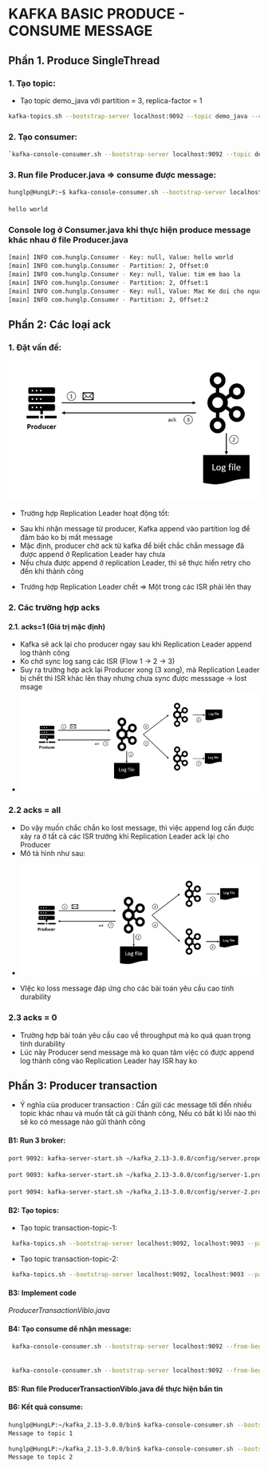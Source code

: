 # KAFKA BASIC PRODUCE - CONSUME MESSAGE


## Phần 1. Produce SingleThread
### 1. Tạo topic:
- Tạo topic demo_java với partition = 3, replica-factor = 1 
```bash
kafka-topics.sh --bootstrap-server localhost:9092 --topic demo_java --create --partitions 3 --replication-factor 1
```

### 2. Tạo consumer:
```bash
`kafka-console-consumer.sh --bootstrap-server localhost:9092 --topic demo_java`
```
### 3. Run file Producer.java  =>  consume được message:
```bash
hunglp@HungLP:~$ kafka-console-consumer.sh --bootstrap-server localhost:9092 --topic demo_java

hello world
```

### Console log ở Consumer.java khi thực hiện produce message khác nhau ở file Producer.java

```bash
[main] INFO com.hunglp.Consumer - Key: null, Value: hello world
[main] INFO com.hunglp.Consumer - Partition: 2, Offset:0
[main] INFO com.hunglp.Consumer - Key: null, Value: tim em bao la
[main] INFO com.hunglp.Consumer - Partition: 2, Offset:1
[main] INFO com.hunglp.Consumer - Key: null, Value: Mac Ke doi cho nguoi ta
[main] INFO com.hunglp.Consumer - Partition: 2, Offset:2
```

## Phần 2: Các loại ack

### 1. Đặt vấn đề:

![img.png](imgs/img.png)
-  Trường hợp Replication Leader hoạt động tốt:
  + Sau khi nhận message từ producer, Kafka append vào partition log để đảm bảo ko bị mất message
  +  Mặc định, producer chờ ack từ kafka để biết chắc chắn message đã được append ở Replication Leader hay chưa
  + Nếu chưa được append ở replication Leader, thì sẽ thực hiển retry cho đến khi thành công

- Trường hợp Replication Leader chết  => Một trong các ISR phải lên thay

### 2. Các trường hợp acks
#### 2.1. acks=1 (Giá trị  mặc định)

- Kafka sẽ ack lại cho producer ngay sau khi Replication Leader append log thành công
- Ko chờ sync log sang các ISR (Flow 1 -> 2 -> 3)
- Suy ra trường hợp ack lại Producer xong (3 xong), mà Replication Leader bị chết thì ISR khác lên thay nhưng chưa sync được messsage -> lost msage
- ![img.png](imgs/1.png)

### 2.2 acks = all
- Do vậy muốn chắc chắn ko lost message, thì việc append log  cần được xảy ra ở tất cả các ISR trướng khi Replication Leader ack lại cho Producer
- Mô tả hình như sau:
 + ![img.png](imgs/2.png)
- VIệc ko loss message đáp ứng cho các bài toán yêu cầu cao tính durability


### 2.3 acks = 0
- Trường hợp bài toán yêu cầu cao về throughput mà ko quá quan trọng tính durability
- Lúc này Producer send message mà ko quan tâm việc có được append log thành công vào Replication Leader hay ISR hay ko


## Phần 3: Producer transaction
- Ý nghĩa của producer transaction : Cần gửi các message tới đến nhiều topic khác nhau và muốn tất cả gửi thành công, Nếu có bất kì lỗi nào thì sẽ ko có message nào gửi thành công

 #### B1: Run 3 broker:
```bash
port 9092: kafka-server-start.sh ~/kafka_2.13-3.0.0/config/server.properties

port 9093: kafka-server-start.sh ~/kafka_2.13-3.0.0/config/server-1.properties

port 9094: kafka-server-start.sh ~/kafka_2.13-3.0.0/config/server-2.properties
```

#### B2: Tạo  topics: 
- Tạo topic transaction-topic-1:
```bash
 kafka-topics.sh --bootstrap-server localhost:9092, localhost:9093 --partitions 5 --replication-factor 3 --config min.insync.replicas=2 --topic transaction-topic-1 --create 
```

- Tạo topic transaction-topic-2:
```bash
 kafka-topics.sh --bootstrap-server localhost:9092, localhost:9093 --partitions 5 --replication-factor 3 --config min.insync.replicas=2 --topic transaction-topic-2 --create 
```

#### B3: Implement code
 _ProducerTransactionViblo.java_
 

#### B4: Tạo consume dể nhận message:
```bash
 kafka-console-consumer.sh --bootstrap-server localhost:9092 --from-beginning  --topic transaction-topic-1
```

```bash 

 kafka-console-consumer.sh --bootstrap-server localhost:9092 --from-beginning  --topic transaction-topic-2
```

#### B5: Run file ProducerTransactionViblo.java để thực hiện bắn tin


#### B6: Kết quả consume: 

```bash
hunglp@HungLP:~/kafka_2.13-3.0.0/bin$ kafka-console-consumer.sh --bootstrap-server localhost:9092 --topic transaction-topic-1
Message to topic 1
```

```bash
hunglp@HungLP:~/kafka_2.13-3.0.0/bin$ kafka-console-consumer.sh --bootstrap-server localhost:9092 --topic transaction-topic-1
Message to topic 2
```